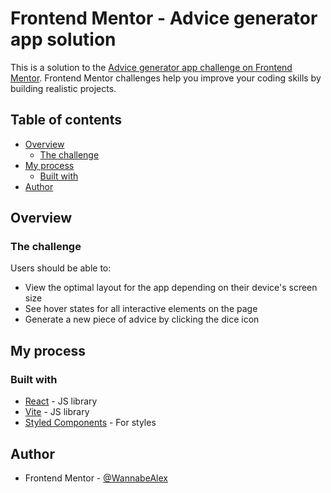 # Frontend Mentor - Advice generator app solution

This is a solution to the [Advice generator app challenge on Frontend Mentor](https://www.frontendmentor.io/challenges/advice-generator-app-QdUG-13db). Frontend Mentor challenges help you improve your coding skills by building realistic projects.

## Table of contents

- [Overview](#overview)
  - [The challenge](#the-challenge)
- [My process](#my-process)
  - [Built with](#built-with)
- [Author](#author)

## Overview

### The challenge

Users should be able to:

- View the optimal layout for the app depending on their device's screen size
- See hover states for all interactive elements on the page
- Generate a new piece of advice by clicking the dice icon


## My process

### Built with

- [React](https://reactjs.org/) - JS library
- [Vite](https://vitejs.dev/) - JS library
- [Styled Components](https://styled-components.com/) - For styles

## Author

- Frontend Mentor - [@WannabeAlex](https://www.frontendmentor.io/profile/WannabeAlex)
